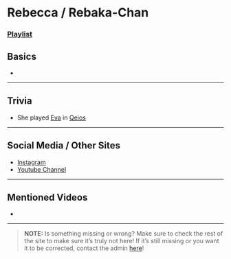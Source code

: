 # Rebecca / Rebaka-Chan
### [Playlist]()

## Basics
- 

----

## Trivia
- She played [Eva](../5.Characters/Qeios_Characters.html) in [Qeios](../6.Series/Qeios.html)

----

## Social Media / Other Sites
- [Instagram]()
- [Youtube Channel]()

----

## Mentioned Videos
- []()

----

> **NOTE:** Is something missing or wrong? Make sure to check the rest of the site to make sure it’s truly not here! If it’s still missing or you want it to be corrected, contact the admin [here](../chapter_2.html)!